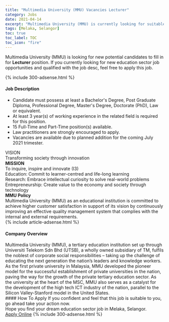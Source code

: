```yaml
---
title: "Multimedia University (MMU) Vacancies Lecturer" 
category: Jobs 
date: 2021-04-14 
excerpt: "Multimedia University (MMU) is currently looking for suitable person to fill in the Lecturer which positioned at Melaka, Selangor" 
tags: [Melaka, Selangor] 
toc: true 
toc_label: TOC 
toc_icon: "fire" 
--- 
```


<p>Multimedia University (MMU) is looking for new potential candidates to fill in for <b>Lecturer</b> position. If you currently looking for new education sector job opportunities and qualified with the job desc, feel free to apply this job.
</p>{% include 300-adsense.html %} 
<div><div><h4>Job Description</h4></div><div><div><span><div><ul><li>Candidate must possess at least a Bachelor's Degree, Post Graduate Diploma, Professional Degree, Master's Degree, Doctorate (PhD), Law or equivalent.</li><li>At least 3 year(s) of working experience in the related field is required for this position.</li><li>15 Full-Time and Part-Time position(s) available.</li><li>Law practitioners are strongly encouraged to apply.</li><li>Vacancies are available due to planned addition for the coming July 2021 trimester.</li></ul><div><div>VISION<br>Transforming society through innovation</div><div><strong>MISSION</strong><br>To inquire, inspire and innovate (I3)</div>Education: Commit to learner-centred and life-long learning<br>Research: Embrace intellectual curiosity to solve real-world problems<br>Entrepreneurship: Create value to the economy and society through technology</div><div><strong>MMU Policy</strong></div><div>Multimedia University (MMU) as an educational institution is committed to achieve higher customer satisfaction in support of its vision by continuously improving an effective quality management system that complies with the internal and external requirements.</div></div></span></div></div></div> 
{% include article-adsense.html %} 
<div><div><h4>Company Overview</h4></div><div><div><span><div><div>
	Multimedia University (MMU), a tertiary education institution set up through Universiti Telekom Sdn Bhd (UTSB), a wholly owned subsidiary of TM, fulfils the noblest of corporate social responsibilities &#8211; taking up the challenge of educating the next generation the nation&#8217;s leaders and knowledge workers. As the first private university in Malaysia, MMU developed the pioneer model for the successful establishment of private universities in the nation, paving the way for the growth of the private tertiary education sector. As the university at the heart of the MSC, MMU also serves as a catalyst for the development of the high tech ICT industry of the nation, parallel to the Silicon Valley-Stanford model in the United States.</div></div></span></div></div></div> 
#### How To Apply 
If you confident and feel that this job is suitable to you, go ahead take your action now. <br/> 
Hope you find your dream education sector job in Melaka, Selangor. <br/> 
<a href="https://www.jobstreet.com.my/en/job/lecturer-4537086?jobId=jobstreet-my-job-4537086" class="btn btn--info" target="_blank" rel="nofollow noopenner">Apply Online</a> 
{% include 300-adsense.html %} 
